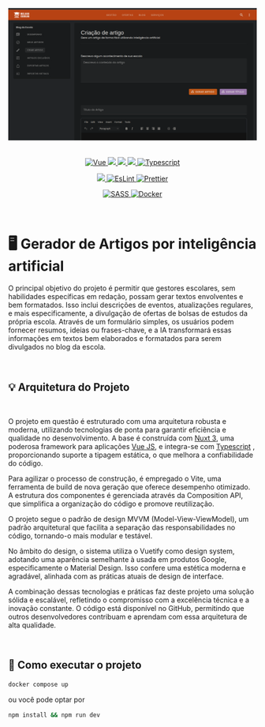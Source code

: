 <img src="./docs/assets/banner.png" />

<br/>
<br/>

<p align="center">
  <a href="https://vuejs.org/">
    <img alt="Vue" src="https://img.shields.io/badge/Vue.js-35495E?style=for-the-badge&logo=vue.js&logoColor=4FC08D">
  </a>
  
  <a href="https://vitejs.dev/">
    <img src="https://img.shields.io/static/v1?style=for-the-badge&message=Vite&color=646CFF&logo=Vite&logoColor=FFFFFF&label=">
  </a>
  
  <a href="https://pinia.vuejs.org/">
    <img src="https://img.shields.io/static/v1?style=for-the-badge&message=Pinia&color=FFD450&logo=Pinia&logoColor=white&label=">
  </a>
  
  <a href="https://vitest.dev/">
  <img src="https://img.shields.io/static/v1?style=for-the-badge&message=Vitest&color=6E9F18&logo=Vitest&logoColor=FFFFFF&label=">
  </a>
  
  <a href="https://www.typescriptlang.org/">
    <img alt="Typescript" src="https://img.shields.io/badge/TypeScript-007ACC?style=for-the-badge&logo=typescript&logoColor=white">
  </a>
</p>

<p align="center">
  <a href="https://testing-library.com/">
    <img src="https://img.shields.io/static/v1?style=for-the-badge&message=TestingLibrary&color=EA3938&logo=TestingLibrary&logoColor=white&label=">
  </a>
  
  <a href="https://eslint.org/">
    <img alt="EsLint" src="https://img.shields.io/badge/eslint-3A33D1?style=for-the-badge&logo=eslint&logoColor=white">
  </a>
  <a href="https://prettier.io/docs/en/options.html">
    <img alt="Prettier" src="https://img.shields.io/badge/prettier-1A2C34?style=for-the-badge&logo=prettier&logoColor=F7BA3E">
  </a>
</p>

<div align="center">
  <a href="https://sass-lang.com/">
    <img alt="SASS" src="https://img.shields.io/badge/Sass-CC6699?style=for-the-badge&logo=sass&logoColor=white">
  </a>
    <a href="https://www.docker.com/">
    <img alt="Docker" src="https://img.shields.io/badge/docker-%230db7ed.svg?style=for-the-badge&logo=docker&logoColor=white">
  </a>
</div>

<br/>
<br/>

# 🖥 Gerador de Artigos por inteligência artificial

O principal objetivo do projeto é permitir que gestores escolares, sem habilidades específicas em redação, possam gerar textos envolventes e bem formatados. Isso inclui descrições de eventos, atualizações regulares, e mais especificamente, a divulgação de ofertas de bolsas de estudos da própria escola. Através de um formulário simples, os usuários podem fornecer resumos, ideias ou frases-chave, e a IA transformará essas informações em textos bem elaborados e formatados para serem divulgados no blog da escola.

<br/>

## 💡 Arquitetura do Projeto

<br/>

O projeto em questão é estruturado com uma arquitetura robusta e moderna, utilizando tecnologias de ponta para garantir eficiência e qualidade no desenvolvimento. A base é construída com [Nuxt 3](https://nuxt3.org/), uma poderosa framework para aplicações [Vue JS](https://nuxt3.org/), e integra-se com [Typescript](https://www.typescriptlang.org/) , proporcionando suporte a tipagem estática, o que melhora a confiabilidade do código.

Para agilizar o processo de construção, é empregado o Vite, uma ferramenta de build de nova geração que oferece desempenho otimizado. A estrutura dos componentes é gerenciada através da Composition API, que simplifica a organização do código e promove reutilização.

O projeto segue o padrão de design MVVM (Model-View-ViewModel), um padrão arquitetural que facilita a separação das responsabilidades no código, tornando-o mais modular e testável.

No âmbito do design, o sistema utiliza o Vuetify como design system, adotando uma aparência semelhante à usada em produtos Google, especificamente o Material Design. Isso confere uma estética moderna e agradável, alinhada com as práticas atuais de design de interface.

A combinação dessas tecnologias e práticas faz deste projeto uma solução sólida e escalável, refletindo o compromisso com a excelência técnica e a inovação constante. O código está disponível no GitHub, permitindo que outros desenvolvedores contribuam e aprendam com essa arquitetura de alta qualidade.

<br/>

## 🚀 Como executar o projeto

```sh
docker compose up
```

ou você pode optar por

```sh
npm install && npm run dev
```
